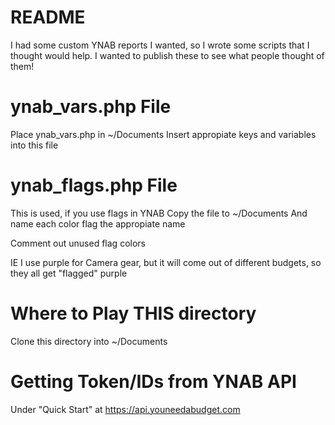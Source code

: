 # README

I had some custom YNAB reports I wanted, so I wrote some scripts
that I thought would help. I wanted to publish these to see
what people thought of them!

# ynab_vars.php File

Place ynab_vars.php in ~/Documents
Insert appropiate keys and variables into this file

# ynab_flags.php File

This is used, if you use flags in YNAB
Copy the file to ~/Documents
And name each color flag the appropiate name

Comment out unused flag colors

IE I use purple for Camera gear, but it will
come out of different budgets, so they all
get "flagged" purple 

# Where to Play THIS directory

Clone this directory into ~/Documents

# Getting Token/IDs from YNAB API

Under "Quick Start" at https://api.youneedabudget.com
